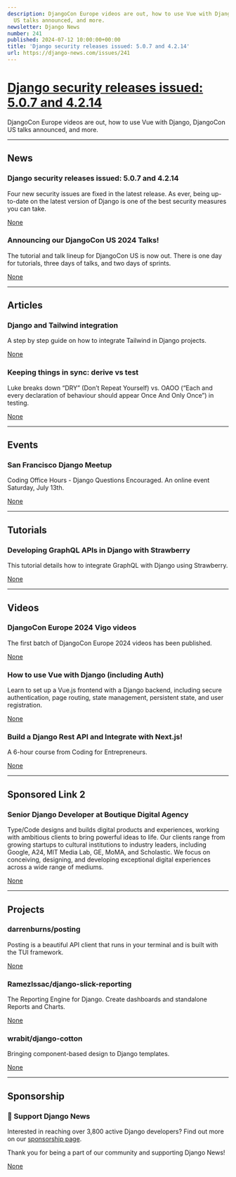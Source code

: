 ```yaml
---
description: DjangoCon Europe videos are out, how to use Vue with Django, DjangoCon
  US talks announced, and more.
newsletter: Django News
number: 241
published: 2024-07-12 10:00:00+00:00
title: 'Django security releases issued: 5.0.7 and 4.2.14'
url: https://django-news.com/issues/241
---
```


# [Django security releases issued: 5.0.7 and 4.2.14](https://django-news.com/issues/241)

DjangoCon Europe videos are out, how to use Vue with Django, DjangoCon US talks announced, and more.

  ----

  ## News

  ### Django security releases issued: 5.0.7 and 4.2.14

  <p>Four new security issues are fixed in the latest release. As ever, being up-to-date on the latest version of Django is one of the best security measures you can take.</p>

  [None](None)

  ### Announcing our DjangoCon US 2024 Talks!

  <p>The tutorial and talk lineup for DjangoCon US is now out. There is one day for tutorials, three days of talks, and two days of sprints.</p>

  [None](None)

  ----

  ## Articles

  ### Django and Tailwind integration

  <p>A step by step guide on how to integrate Tailwind in Django projects.</p>

  [None](None)

  ### Keeping things in sync: derive vs test

  <p>Luke breaks down “DRY” (Don’t Repeat Yourself) vs. OAOO (“Each and every declaration of behaviour should appear Once And Only Once”) in testing.</p>

  [None](None)

  ----

  ## Events

  ### San Francisco Django Meetup

  <p>Coding Office Hours - Django Questions Encouraged. An online event Saturday, July 13th.</p>

  [None](None)

  ----

  ## Tutorials

  ### Developing GraphQL APIs in Django with Strawberry

  <p>This tutorial details how to integrate GraphQL with Django using Strawberry.</p>

  [None](None)

  ----

  ## Videos

  ### DjangoCon Europe 2024 Vigo videos

  <p>The first batch of DjangoCon Europe 2024 videos has been published.</p>

  [None](None)

  ### How to use Vue with Django (including Auth)

  <p>Learn to set up a Vue.js frontend with a Django backend, including secure authentication, page routing, state management, persistent state, and user registration.</p>

  [None](None)

  ### Build a Django Rest API and Integrate with Next.js! 

  <p>A 6-hour course from Coding for Entrepreneurs.</p>

  [None](None)

  ----

  ## Sponsored Link 2

  ### Senior Django Developer at Boutique Digital Agency

  <p>Type/Code designs and builds digital products and experiences, working with ambitious clients to bring powerful ideas to life. Our clients range from growing startups to cultural institutions to industry leaders, including Google, A24, MIT Media Lab, GE, MoMA, and Scholastic. We focus on conceiving, designing, and developing exceptional digital experiences across a wide range of mediums.</p>

  [None](None)

  ----

  ## Projects

  ### darrenburns/posting

  <p>Posting is a beautiful API client that runs in your terminal and is built with the TUI framework.</p>

  [None](None)

  ### RamezIssac/django-slick-reporting

  <p>The Reporting Engine for Django. Create dashboards and standalone Reports and Charts.</p>

  [None](None)

  ### wrabit/django-cotton

  <p>Bringing component-based design to Django templates.</p>

  [None](None)

  ----

  ## Sponsorship

  ### 🌟 Support Django News

  <p>Interested in reaching over 3,800 active Django developers? Find out more on our <a href="https://cur.at/q0IVlSo">sponsorship page</a>.</p>

<p>Thank you for being a part of our community and supporting Django News!</p>

  [None](None)